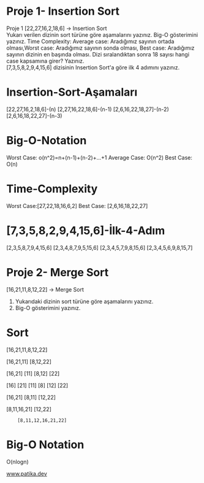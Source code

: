 # Proje 1- Insertion Sort

Proje 1 [22,27,16,2,18,6] -> Insertion Sort  
Yukarı verilen dizinin sort türüne göre aşamalarını yazınız. 
Big-O gösterimini yazınız. 
Time Complexity: Average case: Aradığımız sayının ortada olması,Worst case: Aradığımız sayının sonda olması, Best case: Aradığımız sayının dizinin en başında olması. Dizi sıralandıktan sonra 18 sayısı hangi case kapsamına girer? Yazınız.   
[7,3,5,8,2,9,4,15,6] dizisinin Insertion Sort'a göre ilk 4 adımını yazınız.

# Insertion-Sort-Aşamaları

[22,27,16,2,18,6]-(n)
[2,27,16,22,18,6]-(n-1)
[2,6,16,22,18,27]-(n-2)
[2,6,16,18,22,27]-(n-3)


# Big-O-Notation

Worst Case: o(n^2)=n+(n-1)+(n-2)+...+1
Average Case: O(n^2)
Best Case: O(n)

# Time-Complexity

Worst Case:[27,22,18,16,6,2]
Best Case: [2,6,16,18,22,27]

# [7,3,5,8,2,9,4,15,6]-İlk-4-Adım

[2,3,5,8,7,9,4,15,6]
[2,3,4,8,7,9,5,15,6]
[2,3,4,5,7,9,8,15,6]
[2,3,4,5,6,9,8,15,7]


# Proje 2- Merge Sort

[16,21,11,8,12,22] -> Merge Sort

1) Yukarıdaki dizinin sort türüne göre aşamalarını yazınız.
2) Big-O gösterimini yazınız.


# Sort

[16,21,11,8,12,22]

[16,21,11]            [8,12,22] 

[16,21]   [11]      [8,12]   [22] 

[16] [21] [11]      [8]  [12]  [22] 

[16,21]       [8,11]      [12,22]

  [8,11,16,21]          [12,22]	
      
        [8,11,12,16,21,22]
		


# Big-O Notation

O(nlogn)


www.patika.dev


